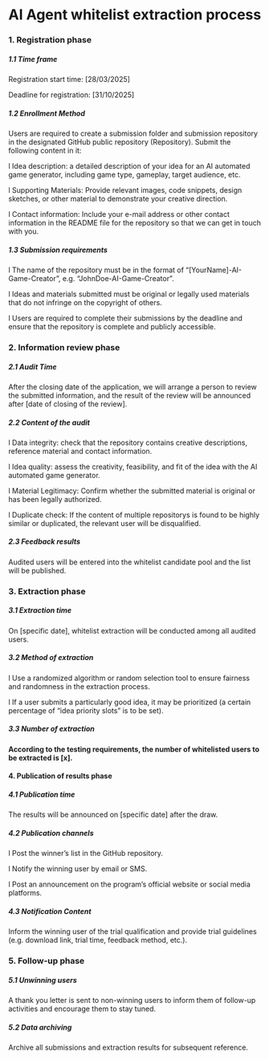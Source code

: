 # AI Agent whitelist extraction process

### **1. Registration phase**

##### **1.1 Time frame**

Registration start time: [28/03/2025]

Deadline for registration: [31/10/2025]

##### **1.2 Enrollment Method**

Users are required to create a submission folder and submission repository in the designated GitHub public repository (Repository). Submit the following content in it:

l Idea description: a detailed description of your idea for an AI automated game generator, including game type, gameplay, target audience, etc.

l Supporting Materials: Provide relevant images, code snippets, design sketches, or other material to demonstrate your creative direction.

l Contact information: Include your e-mail address or other contact information in the README file for the repository so that we can get in touch with you.

##### **1.3 Submission requirements**

l The name of the repository must be in the format of “[YourName]-AI-Game-Creator”, e.g. “JohnDoe-AI-Game-Creator”.

l Ideas and materials submitted must be original or legally used materials that do not infringe on the copyright of others.

l Users are required to complete their submissions by the deadline and ensure that the repository is complete and publicly accessible.

### **2. Information review phase**

##### **2.1 Audit Time**

After the closing date of the application, we will arrange a person to review the submitted information, and the result of the review will be announced after [date of closing of the review].

##### **2.2 Content of the audit**

l Data integrity: check that the repository contains creative descriptions, reference material and contact information.

l Idea quality: assess the creativity, feasibility, and fit of the idea with the AI automated game generator.

l Material Legitimacy: Confirm whether the submitted material is original or has been legally authorized.

l Duplicate check: If the content of multiple repositorys is found to be highly similar or duplicated, the relevant user will be disqualified.

##### **2.3 Feedback results**

Audited users will be entered into the whitelist candidate pool and the list will be published.

### **3. Extraction phase**

##### **3.1 Extraction time**

On [specific date], whitelist extraction will be conducted among all audited users.

##### **3.2 Method of extraction**

l Use a randomized algorithm or random selection tool to ensure fairness and randomness in the extraction process.

l If a user submits a particularly good idea, it may be prioritized (a certain percentage of “idea priority slots” is to be set).

##### **3.3 Number of extraction**

**​According to the testing requirements, the number of whitelisted users to be extracted is [​**​​**x**​**].**

#### **4. Publication of results phase**

##### **4.1 Publication time**

The results will be announced on [specific date] after the draw.

##### **4.2 Publication channels**

l Post the winner’s list in the GitHub repository.

l Notify the winning user by email or SMS.

l Post an announcement on the program’s official website or social media platforms.

##### **4.3 Notification Content**

Inform the winning user of the trial qualification and provide trial guidelines (e.g. download link, trial time, feedback method, etc.).

### **5. Follow-up phase**

##### 5.1 **Unwinning users**

A thank you letter is sent to non-winning users to inform them of follow-up activities and encourage them to stay tuned.

##### 5.2 **Data archiving**

Archive all submissions and extraction results for subsequent reference.

